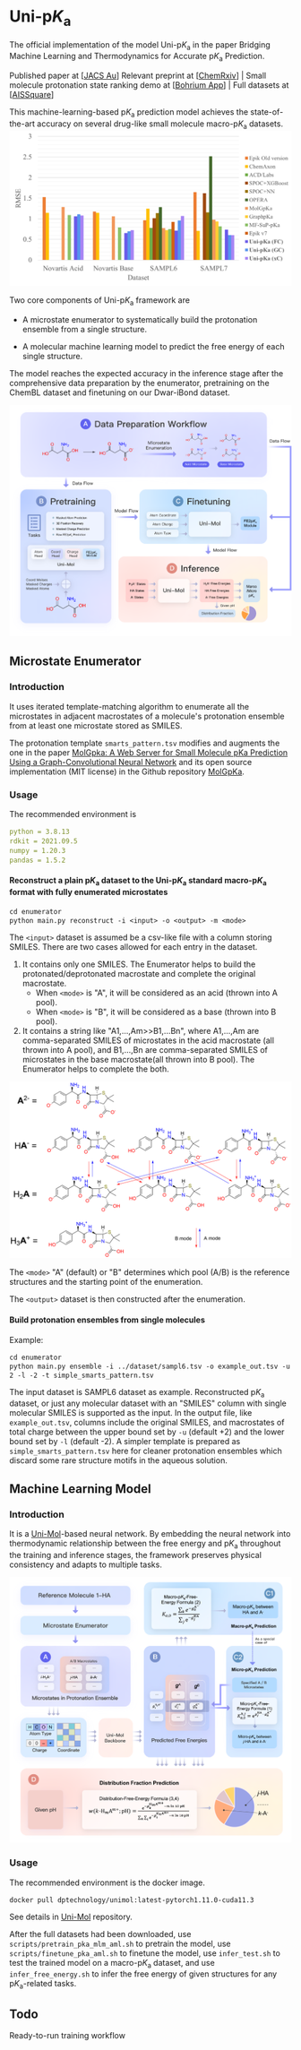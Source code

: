 # Uni-p*K*<sub>a</sub>
The official implementation of the model Uni-p*K*<sub>a</sub> in the paper Bridging Machine Learning and Thermodynamics for Accurate p*K*<sub>a</sub> Prediction.

Published paper at [[JACS Au](https://pubs.acs.org/doi/10.1021/jacsau.4c00271)] Relevant preprint at [[ChemRxiv](https://chemrxiv.org/engage/chemrxiv/article-details/64e8da3879853bbd786ca4eb)] | Small molecule protonation state ranking demo at [[Bohrium App](https://bohrium.dp.tech/apps/uni-pka)] | Full datasets at [[AISSquare](https://www.aissquare.com/datasets/detail?pageType=datasets&name=Uni-pKa-Dataset)]

This machine-learning-based p*K*<sub>a</sub> prediction model achieves the state-of-the-art accuracy on several drug-like small molecule macro-p*K*<sub>a</sub> datasets.
![Uni-p*K*<sub>a</sub>'s performance](image/performance.png)

Two core components of Uni-p*K*<sub>a</sub> framework are

- A microstate enumerator to systematically build the protonation
ensemble from a single structure.

- A molecular machine learning model to predict the free energy of each single structure. 

The model reaches the expected accuracy in the inference stage after the comprehensive data preparation by the enumerator, pretraining on the ChemBL dataset and finetuning on our Dwar-iBond dataset.

![Alt text](image/overview.png)

## Microstate Enumerator

### Introduction

It uses iterated template-matching algorithm to enumerate all the microstates in adjacent macrostates of a molecule's protonation ensemble from at least one microstate stored as SMILES.

The protonation template `smarts_pattern.tsv` modifies and augments the one in the paper [MolGpka: A Web Server for Small Molecule pKa Prediction Using a Graph-Convolutional Neural Network](https://pubs.acs.org/doi/10.1021/acs.jcim.1c00075) and its open source implementation (MIT license) in the Github repository [MolGpKa](https://github.com/Xundrug/MolGpKa/blob/master/src/utils/smarts_pattern.tsv).

### Usage

The recommended environment is
```yaml
python = 3.8.13
rdkit = 2021.09.5
numpy = 1.20.3
pandas = 1.5.2
```

#### Reconstruct a plain p*K*<sub>a</sub> dataset to the Uni-p*K*<sub>a</sub> standard macro-p*K*<sub>a</sub> format with fully enumerated microstates

```shell
cd enumerator
python main.py reconstruct -i <input> -o <output> -m <mode>
```

The `<input>` dataset is assumed be a csv-like file with a column storing SMILES. There are two cases allowed for each entry in the dataset.

1. It contains only one SMILES. The Enumerator helps to build the protonated/deprotonated macrostate and complete the original macrostate.
    - When `<mode>` is "A", it will be considered as an acid (thrown into A pool). 
    - When `<mode>` is "B", it will be considered as a base (thrown into B pool).
2. It contains a string like "A1,...,Am>>B1,...Bn", where A1,...,Am are comma-separated SMILES of microstates in the acid macrostate (all thrown into A pool), and B1,...,Bn are comma-separated SMILES of microstates in the base macrostate(all thrown into B pool). The Enumerator helps to complete the both.

![A/B mode of the microstate enumerator](image/protensemble.png)

The `<mode>` "A" (default) or "B" determines which pool (A/B) is the reference structures and the starting point of the enumeration.

The `<output>` dataset is then constructed after the enumeration.

#### Build protonation ensembles from single molecules

Example:
```shell
cd enumerator
python main.py ensemble -i ../dataset/sampl6.tsv -o example_out.tsv -u 2 -l -2 -t simple_smarts_pattern.tsv
```

The input dataset is SAMPL6 dataset as example. Reconstructed p*K*<sub>a</sub> dataset, or just any molecular dataset with an "SMILES" column with single molecular SMILES is supported as the input. In the output file, like `example_out.tsv`, columns include the original SMILES, and macrostates of total charge between the upper bound set by `-u` (default +2) and the lower bound set by `-l` (default -2). A simpler template is prepared as `simple_smarts_pattern.tsv` here for cleaner protonation ensembles which discard some rare structure motifs in the aqueous solution.

## Machine Learning Model

### Introduction

It is a [Uni-Mol](https://github.com/dptech-corp/Uni-Mol)-based neural network. By embedding the neural network into thermodynamic relationship between the free energy and p*K*<sub>a</sub> throughout the training and inference stages, the framework preserves physical consistency and adapts to multiple tasks.

![Alt text](image/inference.png)

### Usage

The recommended environment is the docker image.

```
docker pull dptechnology/unimol:latest-pytorch1.11.0-cuda11.3
```

See details in [Uni-Mol](https://github.com/dptech-corp/Uni-Mol/tree/main/unimol#dependencies) repository.

After the full datasets had been downloaded, use `scripts/pretrain_pka_mlm_aml.sh` to pretrain the model, use `scripts/finetune_pka_aml.sh` to finetune the model, use `infer_test.sh` to test the trained model on a macro-p*K*<sub>a</sub> dataset, and use `infer_free_energy.sh` to infer the free energy of given structures for any p*K*<sub>a</sub>-related tasks.

## Todo
Ready-to-run training workflow
